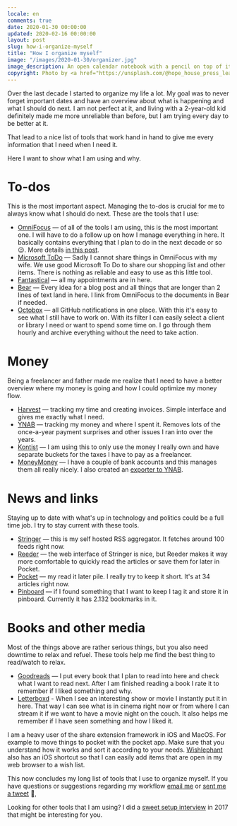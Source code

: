 ```yaml
---
locale: en
comments: true
date: 2020-01-30 00:00:00
updated: 2020-02-16 00:00:00
layout: post
slug: how-i-organize-myself
title: "How I organize myself"
image: "/images/2020-01-30/organizer.jpg"
image_description: An open calendar notebook with a pencil on top of it and a cup of coffe next to it.
copyright: Photo by <a href="https://unsplash.com/@hope_house_press_leather_diary_studio?utm_source=unsplash&amp;utm_medium=referral&amp;utm_content=creditCopyText">Hope House Press - Leather Diary Studio</a> 
---
```

Over the last decade I started to organize my life a lot. My goal was to never forget important dates and have an overview about what is happening and what I should do next. I am not perfect at it, and living with a 2-year-old kid definitely made me more unreliable than before, but I am trying every day to be better at it.

That lead to a nice list of tools that work hand in hand to give me every information that I need when I need it.

Here I want to show what I am using and why. 

# To-dos

This is the most important aspect. Managing the to-dos is crucial for me to always know what I should
do next. These are the tools that I use:

* [OmniFocus](https://www.omnigroup.com/omnifocus) — of all of the tools I am using, this is the most important one. I will have to do a follow up on how I manage everything in here. It basically contains everything that I plan to do in the next decade or so 😉. More details [in this post](/2020/02/23/omnifocus/).
* [Microsoft ToDo](https://todo.microsoft.com) — Sadly I cannot share things in OmniFocus with my wife. We use good Microsoft To Do to share our shopping list and other items. There is nothing as reliable and easy to use as this little tool.
* [Fantastical](https://flexibits.com/fantastical) — all my appointments are in here.
* [Bear](https://bear.app/) — Every idea for a blog post and all things that are longer than 2 lines of text land in here. I link from OmniFocus to the documents in Bear if needed.
* [Octobox](https://octobox.io/) — all GitHub notifications in one place. With this it's easy to see what I still have to work on. With its filter I can easily select a client or library I need or want to spend some time on. I go through them hourly and archive everything without the need to take action.

# Money

Being a freelancer and father made me realize that I need to have a better overview where my money
is going and how I could optimize my money flow.

* [Harvest](https://www.getharvest.com/) — tracking my time and creating invoices. Simple interface and gives me exactly what I need.
* [YNAB](https://ynab.com/referral/?ref=CJ5q1a8zBut1Tez6&utm_source=customer_referral) — tracking my money and where I spent it. Removes lots of the once-a-year payment surprises and other issues I ran into over the years.
* [Kontist](https://kontist.com/r/bodoN6C) — I am using this to only use the money I really own and have separate buckets for the taxes I have to pay as a freelancer. 
* [MoneyMoney](https://moneymoney-app.com/) — I have a couple of bank accounts and this manages them all really nicely. I also created an [exporter to YNAB](https://github.com/bitboxer/moneymoney-ynab). 

# News and links

Staying up to date with what's up in technology and politics could be a full time job. I try
to stay current with these tools.

* [Stringer](https://github.com/swanson/stringer) — this is my self hosted RSS aggregator. It fetches around 100 feeds right now.
* [Reeder](https://www.reederapp.com/) — the web interface of Stringer is nice, but Reeder makes it way more comfortable to quickly read the articles or save them for later in Pocket.
* [Pocket](https://getpocket.com/) — my read it later pile. I really try to keep it short. It's at 34 articles right now.
* [Pinboard](https://pinboard.in) — if I found something that I want to keep I tag it and store it in pinboard. Currently it has 2.132 bookmarks in it.

# Books and other media

Most of the things above are rather serious things, but you also need downtime to relax and refuel. These tools help me find the best thing to read/watch to relax.

* [Goodreads](https://www.goodreads.com/) — I put every book that I plan to read into here and check what I want to read next. After I am finished reading a book I rate it to remember if I liked something and why.
* [Letterboxd](https://letterboxd.com/) - When I see an interesting show or movie I instantly put it in here. That way I can see what is in cinema right now or from where I can stream it if we want to have a movie night on the couch. It also helps me remember if I have seen something and how I liked it.

I am a heavy user of the share extension framework in iOS and MacOS. For example to move things to pocket with the pocket app. Make sure that you understand how it works and sort it according to your needs. [Wishlephant](https://wishlephant.com/browser-extensions) also has an iOS shortcut so that I can easily add items that are open in my web browser to a wish list.

This now concludes my long list of tools that I use to organize myself. If you have questions or suggestions regarding my workflow [email me](mailto:bodo@tasche.me) or [sent me a tweet](https://twitter.com/bitboxer) 👋,

Looking for other tools that I am using? I did a [sweet setup interview](https://thesweetsetup.com/bodo-tasches-mac-iphone-setup/) in 2017 that might be interesting for you.
